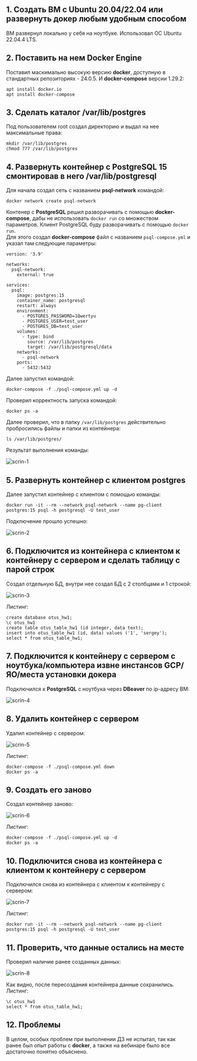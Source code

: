 ## 1. Создать ВМ с Ubuntu 20.04/22.04 или развернуть докер любым удобным способом
ВМ развернул локально у себя на ноутбуке. Использовал ОС Ubuntu 22.04.4 LTS.
## 2. Поставить на нем Docker Engine
Поставил маскимально высокую версию **docker**, доступную в стандартных репозиториях - 24.0.5. И **docker-compose** версии 1.29.2:  
```
apt install docker.io
apt install docker-compose
```
## 3. Cделать каталог /var/lib/postgres
Под пользователем root создал директорию и выдал на нее максимальные права:  
```
mkdir /var/lib/postgres  
chmod 777 /var/lib/postgres
```
## 4. Развернуть контейнер с PostgreSQL 15 смонтировав в него /var/lib/postgresql
Для начала создал сеть с названием **psql-network** командой:  
```
docker network create psql-network
```
Контенер с **PostgreSQL** решил разворачивать с помощью **docker-compose**, дабы не использовать ``docker run`` со множеством параметров. Клиент PostgreSQL буду разворачивать с помощью ``docker run``.  
Для этого создал **docker-compose** файл с названием ``psql-compose.yml`` и указал там следующие параметры:  
```
version: '3.9'

networks:
  psql-network:
    external: true

services:
  psql:
    image: postgres:15
    container_name: postgresql
    restart: always
    environment:
      - POSTGRES_PASSWORD=1Qwertyu
      - POSTGRES_USER=test_user
      - POSTGRES_DB=test_user
    volumes:
      - type: bind
        source: /var/lib/postgres
        target: /var/lib/postgresql/data
    networks:
      - psql-network
    ports:
      - 5432:5432
```
Далее запустил командой:  
```
docker-compose -f ./psql-compose.yml up -d
```
Проверил корректность запуска командой:  
```
docker ps -a
```
Далее проверил, что в папку ``/var/lib/postgres`` действительно пробросились файлы и папки из контейнера:  
```
ls /var/lib/postgres/
```
Результат выполнения команды:

![scrin-1](./images/scrin-1.jpg)
## 5. Развернуть контейнер с клиентом postgres
Далее запустил контейнер с клиентом с помощью команды:
```
docker run -it --rm --network psql-network --name pg-client postgres:15 psql -h postgresql -U test_user
```
Подключение прошло успешно:

![scrin-2](./images/scrin-2.jpg)
## 6. Подключится из контейнера с клиентом к контейнеру с сервером и сделать таблицу с парой строк
Создал отдельную БД, внутри нее создал БД с 2 столбцами и 1 строкой:  

![scrin-3](./images/scrin-3.jpg)

Листинг:  
```
create database otus_hw1;
\c otus_hw1
create table otus_table_hw1 (id integer, data text);
insert into otus_table_hw1 (id, data) values ('1', 'sergey');
select * from otus_table_hw1;
```
## 7. Подключится к контейнеру с сервером с ноутбука/компьютера извне инстансов GCP/ЯО/места установки докера
Подключился к **PostgreSQL** с ноутбука через **DBeaver** по ip-адресу ВМ:

![scrin-4](./images/scrin-4.jpg)

## 8. Удалить контейнер с сервером
Удалил контейнер с сервером:

![scrin-5](./images/scrin-5.jpg)

Листинг:
```
docker-compose -f ./psql-compose.yml down
docker ps -a
```
## 9. Создать его заново
Создал контейнер заново:  

![scrin-6](./images/scrin-6.jpg)

Листинг:
```
docker-compose -f ./psql-compose.yml up -d
docker ps -a
```
## 10. Подключится снова из контейнера с клиентом к контейнеру с сервером
Подключился снова из контейнера с клиентом к контейнеру с сервером:  

![scrin-7](./images/scrin-7.jpg)

Листинг:
```
docker run -it --rm --network psql-network --name pg-client postgres:15 psql -h postgresql -U test_user
```
## 11. Проверить, что данные остались на месте
Проверил наличие ранее созданных данных: 

![scrin-8](./images/scrin-8.jpg)

Как видно, после пересоздания контейнера данные сохранились.  
Листинг:
```
\c otus_hw1
select * from otus_table_hw1;
```
## 12. Проблемы
В целом, особых проблем при выполнении ДЗ не испытал, так как ранее был опыт работы с **docker**, а также на вебинаре было все достаточно понятно объяснено.